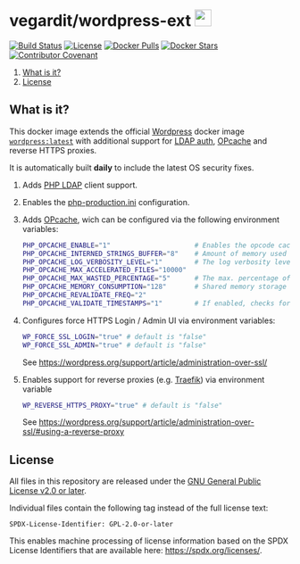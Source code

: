 # vegardit/wordpress-ext <a href="https://github.com/vegardit/docker-wordpress-ext/" title="GitHub Repo"><img height="30" src="https://raw.githubusercontent.com/simple-icons/simple-icons/develop/icons/github.svg?sanitize=true"></a>

[![Build Status](https://github.com/vegardit/docker-wordpress-ext/workflows/Build/badge.svg "GitHub Actions")](https://github.com/vegardit/docker-wordpress-ext/actions?query=workflow%3ABuild)
[![License](https://img.shields.io/github/license/vegardit/docker-wordpress-ext.svg?label=license)](#license)
[![Docker Pulls](https://img.shields.io/docker/pulls/vegardit/wordpress-ext.svg)](https://hub.docker.com/r/vegardit/wordpress-ext)
[![Docker Stars](https://img.shields.io/docker/stars/vegardit/wordpress-ext.svg)](https://hub.docker.com/r/vegardit/wordpress-ext)
[![Contributor Covenant](https://img.shields.io/badge/Contributor%20Covenant-v2.0%20adopted-ff69b4.svg)](CODE_OF_CONDUCT.md)

1. [What is it?](#what-is-it)
1. [License](#license)


## <a name="what-is-it"></a>What is it?

This docker image extends the official [Wordpress](https://wordpress.org) docker image [`wordpress:latest`](https://hub.docker.com/_/wordpress/?tab=tags&name=latest) with additional support for [LDAP auth](https://www.php.net/manual/en/book.ldap.php), [OPcache](https://www.php.net/manual/en/book.opcache.php) and reverse HTTPS proxies.

It is automatically built **daily** to include the latest OS security fixes.

1. Adds [PHP LDAP](https://www.php.net/manual/en/book.ldap.php) client support.
1. Enables the [php-production.ini](https://github.com/php/php-src/blob/master/php.ini-production) configuration.
1. Adds [OPcache](https://www.php.net/manual/en/book.opcache.php), wich can be configured via the following environment variables:
   ```bash
   PHP_OPCACHE_ENABLE="1"                     # Enables the opcode cache
   PHP_OPCACHE_INTERNED_STRINGS_BUFFER="8"    # Amount of memory used to store interned strings, in MB.
   PHP_OPCACHE_LOG_VERBOSITY_LEVEL="1"        # The log verbosity level. 0 to 4
   PHP_OPCACHE_MAX_ACCELERATED_FILES="10000"
   PHP_OPCACHE_MAX_WASTED_PERCENTAGE="5"      # The max. percentage of wasted memory before a restart is scheduled.
   PHP_OPCACHE_MEMORY_CONSUMPTION="128"       # Shared memory storage used, in MB.
   PHP_OPCACHE_REVALIDATE_FREQ="2"
   PHP_OPCACHE_VALIDATE_TIMESTAMPS="1"        # If enabled, checks for updated scripts every $PHP_OPCACHE_REVALIDATE_FREQ seconds.
   ```

1. Configures force HTTPS Login / Admin UI via environment variables:
   ```bash
   WP_FORCE_SSL_LOGIN="true" # default is "false"
   WP_FORCE_SSL_ADMIN="true" # default is "false"
   ```
   See https://wordpress.org/support/article/administration-over-ssl/

1. Enables support for reverse proxies (e.g. [Traefik](https://containo.us/traefik/)) via environment variable
   ```bash
   WP_REVERSE_HTTPS_PROXY="true" # default is "false"
   ```
   See https://wordpress.org/support/article/administration-over-ssl/#using-a-reverse-proxy


## <a name="license"></a>License

All files in this repository are released under the [GNU General Public License v2.0 or later](LICENSE.txt).

Individual files contain the following tag instead of the full license text:
```
SPDX-License-Identifier: GPL-2.0-or-later
```

This enables machine processing of license information based on the SPDX License Identifiers that are available here: https://spdx.org/licenses/.